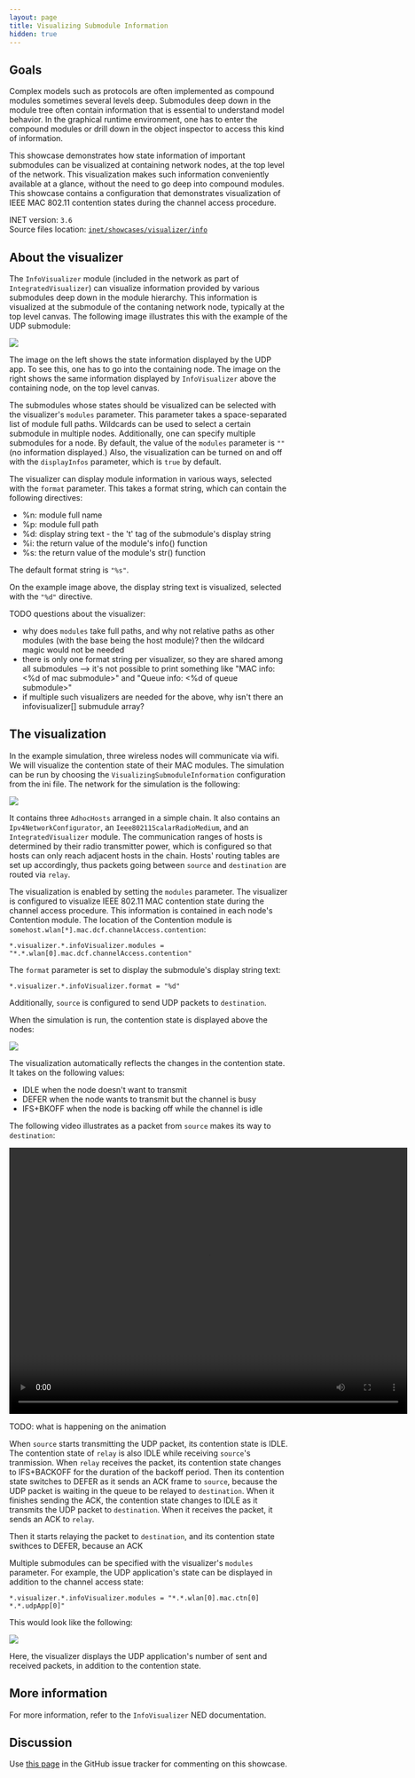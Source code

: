 ```yaml
---
layout: page
title: Visualizing Submodule Information
hidden: true
---
```


## Goals

Complex models such as protocols are often implemented as compound
modules sometimes several levels deep. Submodules deep down in the
module tree often contain information that is essential to understand
model behavior. In the graphical runtime environment, one has to enter
the compound modules or drill down in the object inspector to access
this kind of information.

This showcase demonstrates how state information of important submodules
can be visualized at containing network nodes, at the top level of the
network. This visualization makes such information conveniently
available at a glance, without the need to go deep into compound
modules. This showcase contains a configuration that demonstrates
visualization of IEEE MAC 802.11 contention states during the channel
access procedure.

INET version: `3.6`<br>
Source files location: <a href="https://github.com/inet-framework/inet-showcases/tree/master/visualizer/info" target="_blank">`inet/showcases/visualizer/info`</a>

## About the visualizer

The `InfoVisualizer` module (included in the network as part of
`IntegratedVisualizer`) can visualize information provided by
various submodules deep down in the module hierarchy. This information
is visualized at the submodule of the contaning network node, typically
at the top level canvas. The following image illustrates this with the
example of the UDP submodule:

<img class="screen" src="example.png">

The image on the left shows the state information displayed by the UDP
app. To see this, one has to go into the containing node. The image on
the right shows the same information displayed by
`InfoVisualizer` above the containing node, on the top level
canvas.

The submodules whose states should be visualized can be selected with
the visualizer's `modules` parameter. This parameter takes a space-separated
list of module full paths. Wildcards can be used to select a certain submodule
in multiple nodes. Additionally, one can specify multiple submodules for
a node. By default, the value of the `modules` parameter is
`""` (no information displayed.) Also, the visualization can be
turned on and off with the `displayInfos` parameter, which is
`true` by default.

The visualizer can display module information in various ways, selected
with the `format` parameter. This takes a format
string, which can contain the following directives:

-   %n: module full name
-   %p: module full path
-   %d: display string text - the 't' tag of the submodule's display
    string
-   %i: the return value of the module's info() function
-   %s: the return value of the module's str() function

The default format string is `"%s"`.

On the example image above, the display string text is visualized,
selected with the `"%d"` directive.


TODO questions about the visualizer:
- why does `modules` take full paths, and why not relative paths as other modules (with the base being the host module)? then the wildcard magic would not be needed
- there is only one format string per visualizer, so they are shared among all submodules --> it's not possible to print something like "MAC info: <%d of mac submodule>" and "Queue info: <%d of queue submodule>"
- if multiple such visualizers are needed for the above, why isn't there an infovisualizer[] submudule array?

## The visualization

In the example simulation, three wireless nodes will communicate via wifi. We
will visualize the contention state of their MAC modules. The simulation
can be run by choosing the `VisualizingSubmoduleInformation`
configuration from the ini file. The network for the simulation is the
following:

<img class="screen" src="infonetwork.png">

It contains three `AdhocHosts` arranged in a simple chain. It
also contains an `Ipv4NetworkConfigurator`, an
`Ieee80211ScalarRadioMedium`, and an
`IntegratedVisualizer` module. The communication ranges of
hosts is determined by their radio transmitter power, which is
configured so that hosts can only reach adjacent hosts in the chain.
Hosts' routing tables are set up accordingly, thus packets going between
`source` and `destination` are routed via
`relay`.

The visualization is enabled by setting the `modules`
parameter. The visualizer is configured to visualize IEEE 802.11 MAC
contention state during the channel access procedure. This information
is contained in each node's Contention module. The location of the
Contention module is
`somehost.wlan[*].mac.dcf.channelAccess.contention`:

``` {.snippet}
*.visualizer.*.infoVisualizer.modules = "*.*.wlan[0].mac.dcf.channelAccess.contention"
```

The `format` parameter is set to display the submodule's
display string text:

``` {.snippet}
*.visualizer.*.infoVisualizer.format = "%d"
```

Additionally, `source` is configured to send UDP packets to
`destination`.

When the simulation is run, the contention state is displayed above the
nodes:

<img class="screen" src="accessstate.png">

The visualization automatically reflects the changes in the contention
state. It takes on the following values:

-   IDLE when the node doesn't want to transmit
-   DEFER when the node wants to transmit but the channel is busy
-   IFS+BKOFF when the node is backing off while the channel is idle

The following video illustrates as a packet from `source`
makes its way to `destination`:

<p><video autoplay loop controls onclick="this.paused ? this.play() : this.pause();" src="VisualizingSubmoduleInformation0.mp4" width="718" height="480"></video></p>

<!--internal video recording playback speed 0.43 animation speed none-->

TODO: what is happening on the animation

When `source` starts transmitting the UDP packet, its contention state is IDLE.
The contention state of `relay` is also IDLE while receiving `source`'s tranmission.
When `relay` receives the packet, its contention state changes to IFS+BACKOFF for the duration of the backoff period. Then its contention state switches to DEFER as it sends an ACK frame to `source`, because the UDP packet is waiting in the queue to be relayed to `destination`.
When it finishes sending the ACK, the contention state changes to IDLE as it transmits the UDP packet to `destination`. When it receives the packet, it sends an ACK to `relay`.

Then it starts relaying the packet to `destination`, and its contention state swithces to DEFER, because an ACK

<!--
When `source` starts transmitting the UDP packet, its state
changes to OWNING. The relay host's state is IDLE while receiving this
packet. After it has received it, the state changes to IFS+BKOFF, then,
while transmitting the ACK, it changes to DEFER. Meanwhile, the state of
the source host remains OWNING, because it has the channel for the
duration of the PACKET-ACK exchange. The relay host's state is DEFER
because it wants to send the packet it just received to the destination
host. After the ACK, the relay host has the channel. The state of the
destination host remains IDLE, as it doesnt want to send any packets.

The source host transmits an UDP packet to relay host, which ACKs it.
While this happens, the state of the source hosts OWNING, as it owns the
channel for the duration of the packet-ACK exchange. When the relay host
receives the UDP packet, its state changes to IFS+BKOFF. It then
transmits the ACK, while its state turns to DEFER, because it already
has the packet it wants to relay to the destination host. After the ACK,
the relay host gets the channel. The state of the destination host
remains IDLE, as it doesn't transmit any packets, just ACKs the ones it
receives.
-->

Multiple submodules can be specified with the visualizer's
`modules` parameter. For example, the UDP application's state
can be displayed in addition to the channel access state:

``` {.snippet}
*.visualizer.*.infoVisualizer.modules = "*.*.wlan[0].mac.ctn[0] *.*.udpApp[0]"
```

This would look like the following:

<img class="screen" src="multiplemodules2.png">

Here, the visualizer displays the UDP application's number of sent and
received packets, in addition to the contention state.

## More information

For more information, refer to the `InfoVisualizer` NED
documentation.

## Discussion

Use <a href="TODO" target="_blank">this page</a>
in the GitHub issue tracker for commenting on this showcase.
